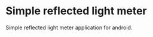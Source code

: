 Simple reflected light meter
=========================

Simple reflected light meter application for android.
